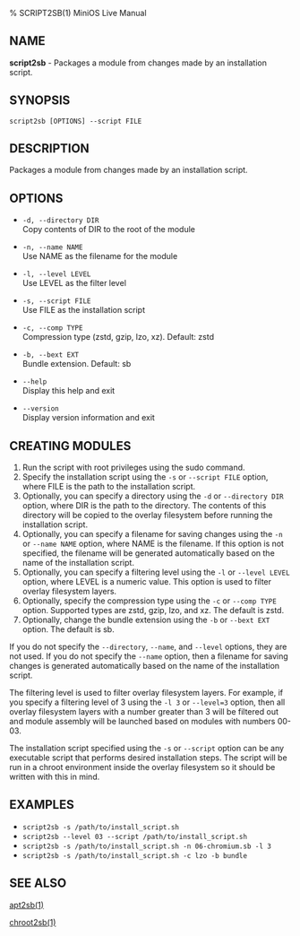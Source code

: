 % SCRIPT2SB(1) MiniOS Live Manual

## NAME
**script2sb** - Packages a module from changes made by an installation script.

## SYNOPSIS
`script2sb [OPTIONS] --script FILE`

## DESCRIPTION
Packages a module from changes made by an installation script.

## OPTIONS
* `-d, --directory DIR`  
    Copy contents of DIR to the root of the module

* `-n, --name NAME`  
    Use NAME as the filename for the module

* `-l, --level LEVEL`  
    Use LEVEL as the filter level

* `-s, --script FILE`  
    Use FILE as the installation script

* `-c, --comp TYPE`  
    Compression type (zstd, gzip, lzo, xz). Default: zstd

* `-b, --bext EXT`  
    Bundle extension. Default: sb

* `--help`  
    Display this help and exit

* `--version`  
    Display version information and exit

## CREATING MODULES
1. Run the script with root privileges using the sudo command.
2. Specify the installation script using the `-s` or `--script FILE` option, where FILE is the path to the installation script.
3. Optionally, you can specify a directory using the `-d` or `--directory DIR` option, where DIR is the path to the directory. The contents of this directory will be copied to the overlay filesystem before running the installation script.
4. Optionally, you can specify a filename for saving changes using the `-n` or `--name NAME` option, where NAME is the filename. If this option is not specified, the filename will be generated automatically based on the name of the installation script.
5. Optionally, you can specify a filtering level using the `-l` or `--level LEVEL` option, where LEVEL is a numeric value. This option is used to filter overlay filesystem layers.
6. Optionally, specify the compression type using the `-c` or `--comp TYPE` option. Supported types are zstd, gzip, lzo, and xz. The default is zstd.
7. Optionally, change the bundle extension using the `-b` or `--bext EXT` option.  The default is sb.

If you do not specify the `--directory`, `--name`, and `--level` options, they are not used. If you do not specify the `--name` option, then a filename for saving changes is generated automatically based on the name of the installation script.

The filtering level is used to filter overlay filesystem layers. For example, if you specify a filtering level of 3 using the `-l 3` or `--level=3` option, then all overlay filesystem layers with a number greater than 3 will be filtered out and module assembly will be launched based on modules with numbers 00-03. 

The installation script specified using the `-s` or `--script` option can be any executable script that performs desired installation steps. The script will be run in a chroot environment inside the overlay filesystem so it should be written with this in mind.

## EXAMPLES
- `script2sb -s /path/to/install_script.sh`
- `script2sb --level 03 --script /path/to/install_script.sh`
- `script2sb -s /path/to/install_script.sh -n 06-chromium.sb -l 3`
- `script2sb -s /path/to/install_script.sh -c lzo -b bundle`

## SEE ALSO

[apt2sb(1)](man:apt2sb.1)

[chroot2sb(1)](man:chroot2sb.1)